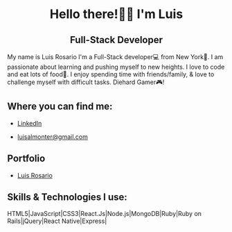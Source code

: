<div align='center'>

# Hello there!👋🏽 I'm Luis
## Full-Stack Developer

</div>

My name is Luis Rosario I'm a Full-Stack developer💻 from New York🗽. I am passionate about learning and pushing myself to new heights. I love to code and eat lots of food🍕. I enjoy spending time with friends/family, & love to challenge myself with difficult tasks. Diehard Gamer🎮!

## Where you can find me:

- [LinkedIn](https://www.linkedin.com/in/luisxrosario/)

- luisalmonter@gmail.com

## Portfolio
- [Luis Rosario](luisxrosario.com) 

## Skills & Technologies I use:

HTML5|JavaScript|CSS3|React.Js|Node.js|MongoDB|Ruby|Ruby on Rails|jQuery|React Native|Express|

